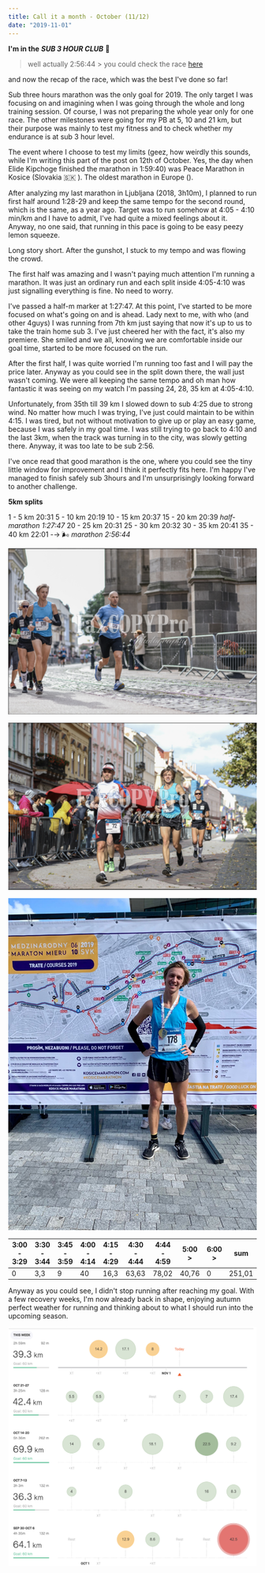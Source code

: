 ```yaml
---
title: Call it a month - October (11/12)
date: "2019-11-01"
---
```


**I'm in the** ***SUB 3 HOUR CLUB*** 🏃 
 

> well actually 2:56:44 > you could check the race [here](https://www.strava.com/activities/2766878840)

 
 and now the recap of the race, which was the best I've done so far!

Sub three hours marathon was the only goal for 2019. The only target I was focusing on and imagining when I was going through the whole and long training session. Of course, I was not preparing the whole year only for one race. The other milestones were going for my PB at 5, 10 and 21 km, but their purpose was mainly to test my fitness and to check whether my endurance is at sub 3 hour level. 

The event where I choose to test my limits (geez, how weirdly this sounds, while I'm writing this part of the post on 12th of October. Yes, the day when Elide Kipchoge finished the marathon in 1:59:40) was Peace Marathon in Kosice (Slovakia 🇸🇰 ). The oldest marathon in Europe ().

After analyzing my last marathon in Ljubljana (2018, 3h10m), I planned to run first half around 1:28-29 and keep the same tempo for the second round, which is the same, as a year ago. Target was to run somehow at 4:05 - 4:10 min/km and I have to admit, I've had quite a mixed feelings about it. Anyway, no one said, that running in this pace is going to be easy peezy lemon squeeze. 

Long story short. After the gunshot, I stuck to my tempo and was flowing the crowd. 

The first half was amazing and I wasn't paying much attention I'm running a marathon. It was just an ordinary run and each split inside 4:05-4:10 was just signalling everything is fine. No need to worry. 

I've passed a half-m marker at 1:27:47. At this point, I've started to be more focused on what's going on and is ahead. Lady next to me, with who (and other 4guys) I was running from 7th km just saying that now it's up to us to take the train home sub 3. I've just cheered her with the fact, it's also my premiere. She smiled and we all, knowing we are comfortable inside our goal time, started to be more focused on the run. 

After the first half, I was quite worried I'm running too fast and I will pay the price later. Anyway as you could see in the split down there, the wall just wasn't coming. We were all keeping the same tempo and oh man how fantastic it was seeing on my watch I'm passing 24, 28, 35 km at 4:05-4:10. 

Unfortunately, from 35th till 39 km I slowed down to sub 4:25 due to strong wind. No matter how much I was trying, I've just could maintain to be within 4:15. I was tired, but not without motivation to give up or play an easy game, because I was safely in my goal time. I was still trying to go back to 4:10 and the last 3km, when the track was turning in to the city, was slowly getting there. Anyway, it was too late to be sub 2:56. 

I've once read that good marathon is the one, where you could see the tiny little window for improvement and I think it perfectly fits here. I'm happy I've managed to finish safely sub 3hours and I'm unsurprisingly looking forward to another challenge. 

**5km splits**

1 - 5 km 20:31
5 - 10 km 20:19
10 - 15 km 20:37
15 - 20 km 20:39
*half-marathon 1:27:47*
20 - 25 km 20:31
25 - 30 km 20:32
30 - 35 km 20:41
35 - 40 km 22:01 -→ 🌬️ 
*marathon 2:56:44*

![Me1](me1.png)

![Me2](me2.png)

![mrtn](mrtn.jpg)

| **3:00 - 3:29** | **3:30 - 3:44** | **3:45 - 3:59** | **4:00 - 4:14** | **4:15 - 4:29** | **4:30 - 4:44** | **4:44 - 4:59** | **5:00 >** | **6:00 >** | **sum** |
| --------------- | --------------- | --------------- | --------------- | --------------- | --------------- | --------------- | ---------- | ---------- | ------- |
| 0               | 3,3             | 9               | 40              | 16,3            | 63,63           | 78,02           | 40,76      | 0          | 251,01  |


Anyway as you could see, I didn't stop running after reaching my goal. With a few recovery weeks, I'm now already back in shape, enjoying autumn perfect weather for running and thinking about to what I should run into the upcoming season.

![October](october.png)
